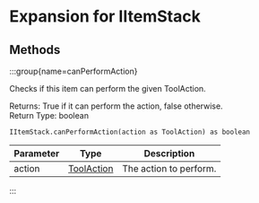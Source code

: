 # Expansion for IItemStack

## Methods

:::group{name=canPerformAction}

Checks if this item can perform the given ToolAction.

Returns: True if it can perform the action, false otherwise.  
Return Type: boolean

```zenscript
IItemStack.canPerformAction(action as ToolAction) as boolean
```

| Parameter |                   Type                   |      Description       |
|-----------|------------------------------------------|------------------------|
| action    | [ToolAction](/forge/api/tool/ToolAction) | The action to perform. |


:::


